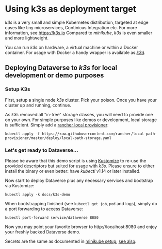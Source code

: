 # Using k3s as deployment target

*k3s* is a very small and simple Kubernetes distribution, targeted at
edge cases like tiny microservices, Continious Integration etc. For more
information, see https://k3s.io Compared to *minikube*, *k3s* is even smaller
and more lightweight.

You can run *k3s* on hardware, a virtual machine or within a Docker container.
For usage with Docker a handy wrapper is available as [*k3d*](https://github.com/rancher/k3d).

## Deploying Dataverse to *k3s* for local development or demo purposes

### Setup K3s

First, setup a single node *k3s* cluster. Pick your poison. Once you
have your cluster up and running, continue.

As *k3s* removed all "in-tree" storage classes, you will need to provide
one on your own. For simple purposes like demos or development, local storage
is sufficient. Simply add a [rancher local provisioner](https://github.com/rancher/local-path-provisioner):

```
kubectl apply -f https://raw.githubusercontent.com/rancher/local-path-provisioner/master/deploy/local-path-storage.yaml
```

### Let's get ready to Dataverse...

Please be aware that this demo script is using [Kustomize](https://kustomize.io)
to re-use the provided descriptors but suited for usage with *k3s*.
Please ensure to either install the binary or even better: have *kubectl* v1.14
or later installed.

Now start to deploy Dataverse plus any necessary services and bootstrap via Kustomize:
```
kubectl apply -k docs/k3s-demo
```

When bootstrapping finished (see `kubectl get job,pod` and logs), simply do a
port forwarding to access Dataverse:
```
kubectl port-forward service/dataverse 8080
```

Now you may point your favorite browser to http://localhost:8080 and enjoy
your freshly backed Dataverse demo.

Secrets are the same as documented in [minikube setup](minikube.md),
[see also](k3s-demo/demo-secrets.yaml).
